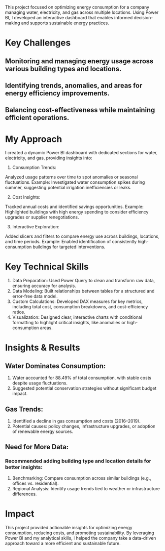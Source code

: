 This project focused on optimizing energy consumption for a company managing water, electricity, and gas across multiple locations. Using Power BI, I developed an interactive dashboard that enables informed decision-making and supports sustainable energy practices.

# Key Challenges

## Monitoring and managing energy usage across various building types and locations.
## Identifying trends, anomalies, and areas for energy efficiency improvements.
## Balancing cost-effectiveness while maintaining efficient operations.

# My Approach
I created a dynamic Power BI dashboard with dedicated sections for water, electricity, and gas, providing insights into:

1. Consumption Trends:

Analyzed usage patterns over time to spot anomalies or seasonal fluctuations.
Example: Investigated water consumption spikes during summer, suggesting potential irrigation inefficiencies or leaks.

2. Cost Insights:

Tracked annual costs and identified savings opportunities.
Example: Highlighted buildings with high energy spending to consider efficiency upgrades or supplier renegotiations.

3. Interactive Exploration:

Added slicers and filters to compare energy use across buildings, locations, and time periods.
Example: Enabled identification of consistently high-consumption buildings for targeted interventions.

# Key Technical Skills

1. Data Preparation: Used Power Query to clean and transform raw data, ensuring accuracy for analysis.
2. Data Modeling: Built relationships between tables for a structured and error-free data model.
3. Custom Calculations: Developed DAX measures for key metrics, including total cost, consumption breakdowns, and cost-efficiency ratios.
4. Visualization: Designed clear, interactive charts with conditional formatting to highlight critical insights, like anomalies or high-consumption areas.

# Insights & Results

## Water Dominates Consumption:

1. Water accounted for 88.49% of total consumption, with stable costs despite usage fluctuations.
2. Suggested potential conservation strategies without significant budget impact.

## Gas Trends:

1. Identified a decline in gas consumption and costs (2016–2019).
2. Potential causes: policy changes, infrastructure upgrades, or adoption of renewable energy sources.

## Need for More Data:

### Recommended adding building type and location details for better insights:

1. Benchmarking: Compare consumption across similar buildings (e.g., offices vs. residential).
2. Regional Analysis: Identify usage trends tied to weather or infrastructure differences.

# Impact

This project provided actionable insights for optimizing energy consumption, reducing costs, and promoting sustainability. By leveraging Power BI and my analytical skills, I helped the company take a data-driven approach toward a more efficient and sustainable future.